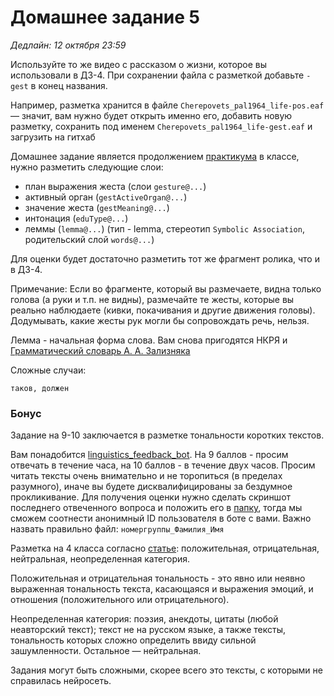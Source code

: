 # Домашнее задание 5

*Дедлайн: 12 октября 23:59*

Используйте то же видео с рассказом о жизни, которое вы использовали в ДЗ-4. При сохранении файла с разметкой добавьте `-gest` в конец названия.

Например, разметка хранится в файле `Cherepovets_pal1964_life-pos.eaf` — значит, вам нужно будет открыть именно его, добавить новую разметку, сохранить под именем `Cherepovets_pal1964_life-gest.eaf` и загрузить на гитхаб

Домашнее задание является продолжением [практикума](https://github.com/olesar/lingdata/blob/gh-pages/practicum-elan-intonation.md) в классе, нужно разметить следующие слои:  

* план выражения жеста (слои `gesture@...`)
* активный орган (`gestActiveOrgan@...`)   
* значение жеста (`gestMeaning@...`)
* интонация (`eduType@...`)
* леммы (`lemma@...`) (тип - lemma, стереотип `Symbolic Association`, родительский слой `words@...`)

Для оценки будет достаточно разметить тот же фрагмент ролика, что и в ДЗ-4.

Примечание: Если во фрагменте, который вы размечаете, видна только голова (а руки и т.п. не видны), размечайте те жесты, которые вы реально наблюдаете (кивки, покачивания и другие движения головы).
Додумывать, какие жесты рук могли бы сопровождать речь, нельзя.

Лемма - начальная форма слова. Вам снова пригодятся НКРЯ и [Грамматический словарь А. А. Зализняка](https://gramdict.ru/contents)

Сложные случаи:
```
таков, должен
```

### Бонус

Задание на 9-10 заключается в разметке тональности коротких текстов.

Вам понадобится [linguistics_feedback_bot](https://t.me/linguistics_feedback_bot). На 9 баллов - просим отвечать в течение часа, на 10 баллов - в течение двух часов.
Просим читать тексты очень внимательно и не торопиться (в пределах разумного), иначе вы будете дисквалифицированы за бездумное прокликивание. Для получения оценки нужно сделать скриншот последнего отвеченного вопроса и положить его в [папку](https://drive.google.com/drive/folders/1V8qqXVfdhwETR9gftg5cZHFYqWT6pwXA?usp=sharing), тогда мы сможем соотнести анонимный ID пользователя в боте с вами. Важно назвать правильно файл: `номергруппы_Фамилия_Имя`

Разметка на 4 класса согласно [статье](https://aclanthology.org/C18-1064.pdf): положительная, отрицательная, нейтральная, неопределенная категория.

Положительная и отрицательная тональность - это явно или неявно выраженная тональность текста, касающаяся и выражения эмоций, и отношения (положительного или отрицательного).

Неопределенная категория: поэзия, анекдоты, цитаты (любой неавторский текст); текст не на русском языке, а также тексты, тональность которых сложно определить ввиду сильной зашумленности. Остальное — нейтральная.

Задания могут быть сложными, скорее всего это тексты, с которыми не справилась нейросеть.
